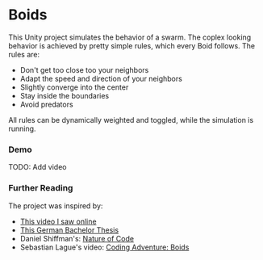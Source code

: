 # Boids
This Unity project simulates the behavior of a swarm. 
The coplex looking behavior is achieved by pretty simple rules, which every Boid follows.
The rules are:
* Don't get too close too your neighbors
* Adapt the speed and direction of your neighbors
* Slightly converge into the center
* Stay inside the boundaries
* Avoid predators

All rules can be dynamically weighted and toggled, while the simulation is running.

### Demo
TODO: Add video

### Further Reading
The project was inspired by:
* [This video I saw online](https://img-9gag-fun.9cache.com/photo/a2Rndqe_460svvp9.webm)
* [This German Bachelor Thesis](https://www.informatik.uni-osnabrueck.de/fileadmin/documents/Arbeitsgruppen/Medieninformatik/Abschlussarbeiten/Tschesche/BSc_Schwarmsimulation_otschesc.pdf)
* Daniel Shiffman's: [Nature of Code](https://natureofcode.com/book/chapter-6-autonomous-agents/)
* Sebastian Lague's video: [Coding Adventure: Boids](https://www.youtube.com/watch?v=bqtqltqcQhw)
